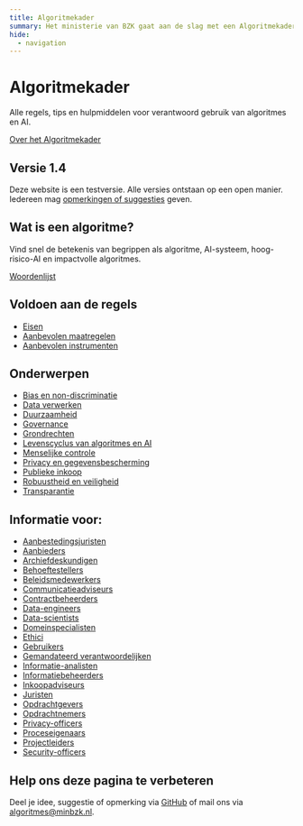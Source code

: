 ```yaml
---
title: Algoritmekader
summary: Het ministerie van BZK gaat aan de slag met een Algoritmekader. Het doel daarvan is om overheden op praktische wijze te ondersteunen, zodat zij op een wettige en ethisch verantwoorde wijze algoritmes en AI-systemen gebruiken.
hide:
  - navigation
---
```

# Algoritmekader
Alle regels, tips en hulpmiddelen voor verantwoord gebruik van algoritmes en AI.

[Over het Algoritmekader](https://minbzk.github.io/Algoritmekader/overhetalgoritmekader/)

## Versie 1.4
Deze website is een testversie. Alle versies ontstaan op een open manier. Iedereen mag [opmerkingen of suggesties](https://minbzk.github.io/Algoritmekader/overhetalgoritmekader/CONTRIBUTING/) geven.

## Wat is een algoritme?
Vind snel de betekenis van begrippen als algoritme, AI-systeem, hoog-risico-AI en impactvolle algoritmes.

[Woordenlijst](https://minbzk.github.io/Algoritmekader/overhetalgoritmekader/definities/)

## Voldoen aan de regels
- [Eisen](https://minbzk.github.io/Algoritmekader/vereisten/)
- [Aanbevolen maatregelen](https://minbzk.github.io/Algoritmekader/maatregelen/)
- [Aanbevolen instrumenten](https://minbzk.github.io/Algoritmekader/instrumenten/)

## Onderwerpen
- [Bias en non-discriminatie](https://minbzk.github.io/Algoritmekader/bouwblokken/bias-en-non-discriminatie/)
- [Data verwerken](https://minbzk.github.io/Algoritmekader/bouwblokken/data/)
- [Duurzaamheid](https://minbzk.github.io/Algoritmekader/bouwblokken/duurzaamheid/)
- [Governance](https://minbzk.github.io/Algoritmekader/governance/)
- [Grondrechten](https://minbzk.github.io/Algoritmekader/bouwblokken/fundamentele-rechten/)
- [Levenscyclus van algoritmes en AI](https://minbzk.github.io/Algoritmekader/levenscyclus/)
- [Menselijke controle](https://minbzk.github.io/Algoritmekader/bouwblokken/menselijke-controle/)
- [Privacy en gegevensbescherming](https://minbzk.github.io/Algoritmekader/bouwblokken/privacy-en-gegevensbescherming/)
- [Publieke inkoop](https://minbzk.github.io/Algoritmekader/bouwblokken/publieke-inkoop/)
- [Robuustheid en veiligheid](https://minbzk.github.io/Algoritmekader/bouwblokken/technische-robuustheid-en-veiligheid/)
- [Transparantie](https://minbzk.github.io/Algoritmekader/bouwblokken/transparantie/)


## Informatie voor:
- [Aanbestedingsjuristen](https://minbzk.github.io/Algoritmekader/rollen/aanbestedingsjurist/)
- [Aanbieders](https://minbzk.github.io/Algoritmekader/rollen/aanbieder/)
- [Archiefdeskundigen](https://minbzk.github.io/Algoritmekader/rollen/archiefdeskundige/)
- [Behoeftestellers](https://minbzk.github.io/Algoritmekader/rollen/behoeftesteller/)
- [Beleidsmedewerkers](https://minbzk.github.io/Algoritmekader/rollen/beleidsmedewerker/)
- [Communicatieadviseurs](https://minbzk.github.io/Algoritmekader/rollen/communicatieadviseur/)
- [Contractbeheerders](https://minbzk.github.io/Algoritmekader/rollen/contractbeheerder/)
- [Data-engineers](https://minbzk.github.io/Algoritmekader/rollen/data-engineer/)
- [Data-scientists](https://minbzk.github.io/Algoritmekader/rollen/data-scientist/)
- [Domeinspecialisten](https://minbzk.github.io/Algoritmekader/rollen/domeinspecialist/)
- [Ethici](https://minbzk.github.io/Algoritmekader/rollen/ethicus/)
- [Gebruikers](https://minbzk.github.io/Algoritmekader/rollen/gebruiker/)
- [Gemandateerd verantwoordelijken](https://minbzk.github.io/Algoritmekader/rollen/gemandateerd-verantwoordelijke/)
- [Informatie-analisten](https://minbzk.github.io/Algoritmekader/rollen/informatie-analist/)
- [Informatiebeheerders](https://minbzk.github.io/Algoritmekader/rollen/informatiebeheerder/)
- [Inkoopadviseurs](https://minbzk.github.io/Algoritmekader/rollen/inkoopadviseur/)
- [Juristen](https://minbzk.github.io/Algoritmekader/rollen/jurist/)
- [Opdrachtgevers](https://minbzk.github.io/Algoritmekader/rollen/opdrachtgever/)
- [Opdrachtnemers](https://minbzk.github.io/Algoritmekader/rollen/opdrachtnemer/)
- [Privacy-officers](https://minbzk.github.io/Algoritmekader/rollen/privacy-officer/)
- [Proceseigenaars](https://minbzk.github.io/Algoritmekader/rollen/proceseigenaar/)
- [Projectleiders](https://minbzk.github.io/Algoritmekader/rollen/projectleider/)
- [Security-officers](https://minbzk.github.io/Algoritmekader/rollen/security-officer/)

## Help ons deze pagina te verbeteren
Deel je idee, suggestie of opmerking via [GitHub](https://github.com/MinBZK/Algoritmekader/edit/main/docs/index.md) of mail ons via [algoritmes@minbzk.nl](mailto:algoritmes@minbzk.nl).
